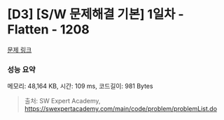 # [D3] [S/W 문제해결 기본] 1일차 - Flatten - 1208 

[문제 링크](https://swexpertacademy.com/main/code/problem/problemDetail.do?contestProbId=AV139KOaABgCFAYh) 

### 성능 요약

메모리: 48,164 KB, 시간: 109 ms, 코드길이: 981 Bytes



> 출처: SW Expert Academy, https://swexpertacademy.com/main/code/problem/problemList.do